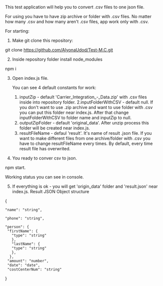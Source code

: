 
This test application will help you to convert .csv files to one json file.

For using you have to have zip archive or folder with .csv files. 
No matter how many .csv and how many aren't .csv files, app work only with .csv.

For starting:

1. Make git clone this repository: 

git clone https://github.com/AlyonaUdod/Test-M.C.git

2. Inside repository folder install node_modules 

npm i


3. Open index.js file. 

   You can see 4 default constants for work: 
   
   1. inputZip - default 'Carrier_Integration_-_Data.zip' with .csv files inside into repository folder.
   2.inputFolderWithCSV - default null. If you don't want to use .zip archive and want to use folder with .csv you can put this folder near index.js. After that change inputFolderWithCSV to folder name and inputZip to null.
   3. outputZipFolder - default 'original_data'. After unzip process this folder will be created near index.js. 
   4. resultFileName - defaul 'result'. It's name of result .json file. If you want to make different files from one archive/folder with .csv you have to change resultFileName every times. By default, every time result file has overwrited. 

4. You ready to conver csv to json.

  npm start.
  
  Working status you can see in console.
  
5. If everything is ok - you will get 'origin_data' folder and 'result.json' near index.js. 
  Result JSON Object structure 
 
 
 { 

    "name": "string", 

    "phone": "string", 
    
    "person": {  
     "firstName": {   
       "type": "string"  
       },  
       "lastName": {   
       "type": "string" 
       }, 
      }, 
     "amount": "number", 
     "date": "date", 
     "costCenterNum": "string"

  }

